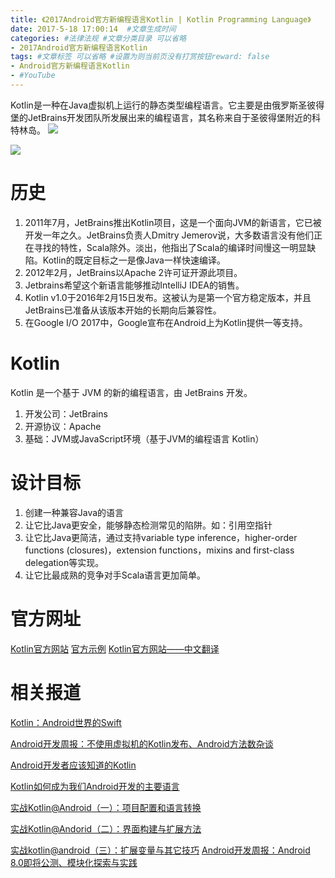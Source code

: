 ```yaml
---
title: 《2017Android官方新编程语言Kotlin | Kotlin Programming Language》
date: 2017-5-18 17:00:14  #文章生成时间
categories: #法律法规 #文章分类目录 可以省略
- 2017Android官方新编程语言Kotlin
tags: #文章标签 可以省略 #设置为则当前页没有打赏按钮reward: false
- Android官方新编程语言Kotlin
- #YouTube
---
```

Kotlin是一种在Java虚拟机上运行的静态类型编程语言。它主要是由俄罗斯圣彼得堡的JetBrains开发团队所发展出来的编程语言，其名称来自于圣彼得堡附近的科特林岛。
![](http://wx4.sinaimg.cn/large/0069VnN5ly1ffpmonl2zxj311u0fjaio.jpg)
<!--more-->
![](http://wx4.sinaimg.cn/large/0069VnN5ly1ffpmq9yfgyj31320nk47d.jpg)
# 历史 #

1. 2011年7月，JetBrains推出Kotlin项目，这是一个面向JVM的新语言，它已被开发一年之久。JetBrains负责人Dmitry Jemerov说，大多数语言没有他们正在寻找的特性，Scala除外。淡出，他指出了Scala的编译时间慢这一明显缺陷。Kotlin的既定目标之一是像Java一样快速编译。
2. 2012年2月，JetBrains以Apache 2许可证开源此项目。
3. Jetbrains希望这个新语言能够推动IntelliJ IDEA的销售。
4. Kotlin v1.0于2016年2月15日发布。这被认为是第一个官方稳定版本，并且JetBrains已准备从该版本开始的长期向后兼容性。
5. 在Google I/O 2017中，Google宣布在Android上为Kotlin提供一等支持。
# Kotlin #
Kotlin 是一个基于 JVM 的新的编程语言，由 JetBrains 开发。

1. 开发公司：JetBrains
2. 开源协议：Apache
3. 基础：JVM或JavaScript环境（基于JVM的编程语言 Kotlin）

# 设计目标 #
1. 创建一种兼容Java的语言
2. 让它比Java更安全，能够静态检测常见的陷阱。如：引用空指针
3. 让它比Java更简洁，通过支持variable type inference，higher-order functions (closures)，extension functions，mixins and first-class delegation等实现。
4. 让它比最成熟的竞争对手Scala语言更加简单。

# 官方网址 #
[Kotlin官方网站](http://kotlinlang.org/)
[官方示例](https://try.kotlinlang.org)
[Kotlin官方网站——中文翻译](https://www.kotlincn.net/)
# 相关报道 #
[Kotlin：Android世界的Swift](http://www.infoq.com/cn/news/2015/06/Android-JVM-JetBrains-Kotlin)

[Android开发周报：不使用虚拟机的Kotlin发布、Android方法数杂谈](http://www.infoq.com/cn/news/2017/05/Android-weekly-Kotlin-way)

[Android开发者应该知道的Kotlin](http://www.infoq.com/cn/news/2016/01/kotlin-android)

[Kotlin如何成为我们Android开发的主要语言](http://www.infoq.com/cn/articles/how-kotlin-become-our-android-develop-language)

[实战Kotlin@Android（一）：项目配置和语言转换](http://www.infoq.com/cn/articles/actual-combat-of-kotlin-android-part01)

[实战Kotlin@Andorid（二）：界面构建与扩展方法](http://www.infoq.com/cn/articles/actual-combat-of-kotlin-android-part02)

[实战kotlin@android（三）：扩展变量与其它技巧](http://www.infoq.com/cn/articles/actual-combat-kotlin-android-part03)
[Android开发周报：Android 8.0即将公测、模块化探索与实践](http://www.infoq.com/cn/news/2017/05/Android-weekly-8-0-test)
